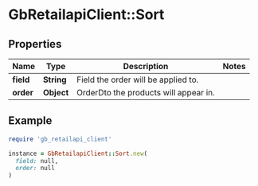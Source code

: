 # GbRetailapiClient::Sort

## Properties

| Name | Type | Description | Notes |
| ---- | ---- | ----------- | ----- |
| **field** | **String** | Field the order will be applied to. |  |
| **order** | **Object** | OrderDto the products will appear in. |  |

## Example

```ruby
require 'gb_retailapi_client'

instance = GbRetailapiClient::Sort.new(
  field: null,
  order: null
)
```

